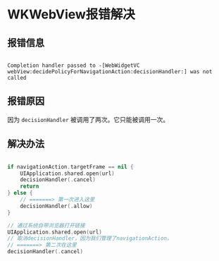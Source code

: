 # WKWebView报错解决

## 报错信息

``` error

Completion handler passed to -[WebWidgetVC webView:decidePolicyForNavigationAction:decisionHandler:] was not called

```

## 报错原因

因为 ``` decisionHandler ``` 被调用了两次。它只能被调用一次。

## 解决办法

``` swift

if navigationAction.targetFrame == nil {
    UIApplication.shared.open(url)
    decisionHandler(.cancel)
    return
} else {
    // =======> 第一次进入这里
    decisionHandler(.allow)
}

// 通过系统自带浏览器打开链接
UIApplication.shared.open(url)
// 取消decisionHandler，因为我们管理了navigationAction。
// =======> 第二次在这里
decisionHandler(.cancel)

```